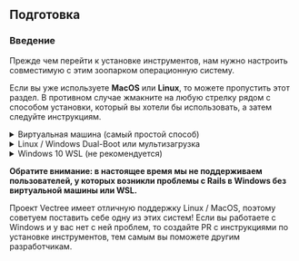 ## Подготовка

### Введение

Прежде чем перейти к установке инструментов, нам нужно настроить совместимую с этим зоопарком операционную систему.

Если вы уже используете **MacOS** или **Linux**, то можете пропустить этот раздел. В противном случае жмакните на любую стрелку рядом с способом установки, который вы хотели бы использовать, а затем следуйте инструкциям.

<details>
<summary>Виртуальная машина (самый простой способ)</summary>

Установка виртуальной машины (VM) - это самый простой и удобный способ начать веб-разработку. Виртуальная машина - это настоящая компьютерная эмуляция, которая работает внутри вашей текущей ОС. Основным недостатком виртуальной машины является то, что она очень медлена, так как, по сути, вы запускаете два компьютера одновременно. Мы сделаем несколько вещей и попробуем частично исправить данную проблему.

### Шаг 1. Загрузка VirtualBox и Linux

Установка виртуальной машины - это простой процесс. В данном уроке для создания и запуска виртуальной машины используется программа Oracle VirtualBox. Эта программа с открытым исходным кодом, бесплатная и достаточно простая. Что может быть лучше? Теперь давайте убедимся, что у нас все загружено и готово к установке.

#### Шаг 1.1: Загрузка VirtualBox

[Нажмите здесь](https://www.virtualbox.org/wiki/Downloads) и загрузите VirtualBox для Windows.

#### Шаг 1.2: Загрузка Linux

Существуют тысячи версий Linux, но Ubuntu, несомненно, является одной из самых популярных и удобных. При установке Linux на VM мы рекомендуем [загрузить](http://ftp.ussg.iu.edu/linux/xubuntu/18.04/release/xubuntu-18.04.3-desktop-amd64.iso) и установить [Xubuntu 18.04](https://xubuntu.org/release/18-04/). Xubuntu использует то же базовое программное обеспечение, что и Ubuntu, но имеет менее требовательный по ресурсам интерфейс, а следовательно, Xubuntu больше подходит для VM.

### Шаг 2. Установка VirtualBox и настройка Xubuntu

#### Шаг 2.1: Установить VirtualBox

Установка VirtualBox очень проста. Он не требует никаких технических знаний и аналогична с установкой любых других программ с Windows. Двойной щелчок по загруженному файлу запустит процесс установки. Все остальные параметры, предложенные во время установки, такие как создание значка на рабочем столе, задавайте на свое усмотрение. Во время процесса установки индикатор может остановиться на пару минут, просто подожтие, мы не торопимся. После завершения установки запустите VirtualBox.

#### Шаг 2.2: Настройка Xubuntu

Теперь, когда у вас установлен VirtualBox, дважды щелкните по значку программы, и вы увидите следующую картину:

![Installed_vbox](https://user-images.githubusercontent.com/4215285/56683859-1e11de00-66d7-11e9-998b-fa8c206a1c95.png)

Нажмите на кнопку "Создать", чтобы создать виртуальную операционную систему. Выберите необходимую операционную систему в выпадающем меню (Linux / Ubuntu) и дайте ей любое имя. Нажмите "Далее" и в последующих шагах выберите следующие параметры:

1. Объем памяти: по возможности используйте 2048 МБ или более. В идеале эта цифра должна быть равна половине памяти вашего компьютера. Например, если у вас 8 ГБ ОЗУ, выделите 4 ГБ для вашей виртуальной машины.

2. Жесткий диск: создайте новый виртуальный жесткий диск.

3. Тип файла жесткого диска: выберите VDI (VirtualBox Disk Image).

4. Формат хранения: динамический виртуальный жесткий диск.

5. Расположение и размер файла: рекомендуется не менее 20 ГБ.

После завершения последнего шага нажмите кнопку "Создать". Ваша новая виртуальная ОС должна появится в меню. Щелкните по ней правой кнопкой мыши и перейдите в "Настройки". Нажмите на вкладку "Система", а затем на вкладку "Процессор". Увеличьте количество процессоров до 2.

Далее перейдите на вкладку "Носители" и щелкните на значок компакт-диска с надписью "Пусто", что позволит вам добавить iso-файл Xubuntu, который вы скачали ранее:

![Choose_disc_vbox](https://user-images.githubusercontent.com/4215285/56683826-0d616800-66d7-11e9-8edf-77f5b4b1e99d.png)

После этого нажмите "ОК", чтобы сохранить изменения.

Вы можете запустить VM, щелкнув левой кнопкой мыши на значок "Запустить".

Когда виртуальная машина запустится, вам будет предложено установить Xubuntu. Процесс очень прост, и все параметры по умолчанию могут быть оставлены как есть, включая тип установки ("Очистить диск и установить Ubuntu"). Звучит страшно, но виртуальная машина может видеть только виртуальный "жесткий диск". В этом прелесть виртуальных машин: способность разделять физическое пространство вашего компьютера на множество виртуальных машин.

Остальная часть установки довольно проста, но если у вас есть какие-либо вопросы, вы можете найти официальное руководство по установке Ubuntu [здесь](https://tutorials.ubuntu.com/tutorial/tutorial-install-ubuntu-desktop#0), а на русском [здесь](https://help.ubuntu.ru/wiki/ubuntu_install).

### Шаг 3. Установка и включение Guest Additions

Ваша стандартная операционная система (в данном случае Windows) называется **Host** или **Хост**, а все другие операционные системы, работающие как виртуальные машины, называются **Guest** или **Гость**. Чтобы облегчить работу в гостевой ОС, вам необходимо установить Guest Additions. Guest Additions добавляет много функционала в гостевую ОС, нарпимер, "Drag and Drop" файлов (перетаскивание файлов), полноэкранный гостевой режим, общие папки и копирование/вставку между хостом и гостем.

Установка гостевых дополнений - самая сложная часть настройки виртуальной машины, но, к счастью, у нас есть руководство. Гляньте [эту статью](http://www.fixedbyvonnie.com/2015/07/how-to-setup-xubuntu-linux-in-virtualbox-step-by-step/#.XDVqWVxKguU). Просто прокрутите вниз до раздела `Установка гостевых дополнений в Xubuntu`.

Вы также можете изучить [данную](https://losst.ru/ustanovka-linux-na-virtualbox) статью на русском.

### Шаг 4. Изучите вашу новую виртуальную машину

Вот несколько советов, как начать программировать и учиться в виртуальной среде:

- Все необходимое для программирования, включая редактор кода, инструменты и язык программирования, будет устанолвенно вами внутри гостевой ОС.

- Вам необходимо придерживаться инструкций по установке на Linux внутри вашей виртуальной машины. Ведь она хоть и виртуальная, но все же Linux.

- Вся разработка, связанная с Vectree, будут выполняться на виртуальной машине.

- Мы рекомендуем перейти в полноэкранный режим ("Файл" > "Полноэкранный режим") и забыть о существовании своей операционной системы (Windows). Для увеличения производительности VM советуем закрыть все прогаммы вашей основной ОС.

</details>

<details>
<summary>Linux / Windows Dual-Boot или мультизагрузка</summary>

**Прочитайте данный раздел перед началом**

При двойной загрузке на вашем компьютере присутствуют две операционные системы, которые вы можете переключать с помощью простой перезагрузки. Одна ОС не будет влиять на другую, пока вы явно не скажете ей сделать это. **Важно!** Прежде чем продолжить, обязательно сделайте резервную копию любых важных данных. Если вы ничего не поняли, напуганы и застряли, мы всегда рядом, просто напишите нам в [чате](https://discord.gg/xfrkERK). Не бойтесь и залетайте со слов `Привет всем`!

### Шаг 1. Загрузка Linux

Во-первых, вам нужно скачать необходимую версию Linux. Ubuntu выпускается в разных версиях ("вариантах"), но мы предлагаем стандартный [Ubuntu](https://www.ubuntu.com/download/desktop) без свистелок. Если же у вас старый дряхлый компьютер, рекомендуем [Xubuntu](https://xubuntu.org/). Обязательно загрузите 64-разрядную версию [Ubuntu](https://www.ubuntu.com/download/desktop/thank-you?version=18.04.1&architecture=amd64) или [Xubuntu](http://mirror.us.leaseweb.net/ubuntu-cdimage/xubuntu/releases/18.04/release/xubuntu-18.04-desktop-amd64.iso).

### Шаг 2. Создание загрузочной флешки

Далее следуйте [этому руководству](https://tutorials.ubuntu.com/tutorial/tutorial-create-a-usb-stick-on-windows#0) или [этому](https://losst.ru/kak-sdelat-zagruzochnuyu-fleshku-ubuntu) на русском. Это позволит вам создать загрузочную флешку для установки Ubuntu на жесткий диск. Если у вас нет флешки, вы также можете воспользоваться CD или DVD.

> Кстати, с помощью загрузочной флешки вы можете пощупать [различные версии Ubuntu](https://help.ubuntu.ru/wiki/%D1%81%D0%B5%D0%BC%D0%B5%D0%B9%D1%81%D1%82%D0%B2%D0%BE_ubuntu), ведь вам не обязательно их устанавливать. Но помните, что запуск с флэш-накопителя приведет к замедлению работы ОС и может сократить срок службы вашей флешки.

### Шаг 3: Установка Ubuntu

#### Шаг 3.1: Загрузка с флешки

Во-первых, вам нужно загрузить Linux на флешку. Точные шаги могут отличаться, но в целом вам нужно будет сделать следующее:

- Вставьте флешку в компьютер.
- Перезагрузите компьютер.
- Выберите вашу флэшку в качестве загрузочного устройства заместо жесткого диска.

Например, на компьютере фирмы Dell, чтобы открыть меню загрузки, вам потребуется подключить флэшку, перезагрузить компьютер и нажать клавишу F12 при загрузке на старте. И вот тут вы можете выбрать загрузку с флешки. Алгоритм может отличаться компьютер от компьютера, но Google вам в помощь, как грится.

#### Шаг 3.1: Установка Ubuntu

Если вы не хотите пока устанавливать данную версию Ubuntu, а хотите проверить ее, нажмите "Запустить Ubuntu". Когда вы найдете понравившуюся вам версию Ubuntu, нажмите "Установить Ubuntu" и перейдите к следующему шагу.

После нажатия кнопки "Установить Ubuntu" на вашем компьютере начинают происходить реальные изменения. Настройки по умолчанию можно не менять, но обязательно укажите **"Установите Ubuntu рядом с Windows"** и измените выделенное дисковое пространство для Linux до 30 ГБ (или больше, если можно).

Для получения пошаговых инструкций следуйте этому [руководству по установке](https://tutorials.ubuntu.com/tutorial/tutorial-install-ubuntu-desktop#0) или [этому](https://help.ubuntu.ru/wiki/ubuntu_install) на русском.

</details>

<details>
<summary>Windows 10 WSL (не рекомендуется)</summary>

**Обратите внимание**: *Windows Subsystem for Linux **крайне не рекомендуется** для изучения тем, кто не знаком с Linux и командной строкой Linux. В таком случае рассмотрите возможность установки Linux на виртуальной машине или с помощью мультизагрузки.*

Microsoft в последнее время делает шаги в сторону поддержки разработчиков и использования открытого исходного кода. Одной из самых значимых функций, которые они добавили в Windows 10, была Windows Subsystem for Linux (WSL), представляющая собой командную строку Linux в Windows. За исключением нескольких незначительных изменений - это аналог той самой командной строки Linux, а следовательно вы можете пользоваться инструкциям для Ubuntu.

Однако, установка языков и инструментов программирования в WSL достаточно сложна для новичков, поэтому мы рекомендуем использовать виртуальную машину. В перспективе использование виртуальной машины вместо WSL сэкономит ваше время и избавит от головной боли.

С момента выпуска обновления Fall Creators 2017 года Microsoft упростила запуск и работу WSL с помощью [Windows Settings and the Microsoft Store](https://winaero.com/blog/enable-wsl-windows-10-fall-creators-update/).

### Шаг 1. Установка WSL

Microsoft сделала установку WSL очень простой.

- Откройте меню "Пуск" и найдите "Microsoft Store". Откройте Store.
- Введите "Ubuntu" в поле поиска магазина.
- Нажмите оранжевую кнопку "Ubuntu 18.04" и нажмите "Установить".

Данные шаги установят WSL на ваш компьютер. Процесс займет около 10 минут, в зависимости от вашего интернета.

Примечание. Если вы столкнулись с ошибкой, следуйте указаниям [здесь](https://aka.ms/wslinstall) или [здесь](http://www.wincore.ru/advices/6526-kak-vklyuchit-podsistemu-windows-dlya-linux.html) на русском, чтобы включить и установить WSL.

### Шаг 2: Запуск WSL

WSL - это просто терминал Linux внутри Windows. Чтобы запустить программу, откройте меню "Пуск" и выполните поиск "Ubuntu 18.04". При первом запуске программы вы можете получить сообщение "Установка. Это может занять несколько минут...". После завершения установки вам будет предложено создать новое имя пользователя и пароль, которые будут использоваться для входа в систему WSL.

### Шаг 3. Настройка символической ссылки (Symbolic Link)

Когда была установлена ​​Ubuntu, ваша файловая система Windows `C:\drive` была сопоставлена ​​с каталогом `/mnt` в Ubuntu. Чтобы сделать вашу жизнь еще проще, мы настроим ярлык между вашим диском `C:\` и вашей домашней папкой внутри WSL.

> По итогу, изменяя папку внутри WSL, вы будете менять папку файловой системы Windows. Получаем что-то вроде тунеля между основной операционной системой и WSL.

#### Шаг 3.1. Создание каталога проектов

Вы можете разместить файлы проектов в любом месте, но для упрощения вашей жизни мы рекомендуем добавить папку **Projects** в папку **Документы**.

В терминале Ubuntu введите:

```bash
mkdir /mnt/c/Users/<Имя Пользователя Windows>/Documents/Projects
```

Обязательно замените `<Имя Пользователя Windows>` на ваше имя пользователя Windows.

#### Шаг 3.2. Создание символической ссылки

Затем мы установим ссылку для связи папки Projects с вашей домашней директорией WSL. Это важно для многих процессов скрытых от пользователя.

В терминале Ubuntu введите:

```bash
ln -s /mnt/c/Users/<Имя Пользователя Windows>/Documents/Projects ~/Projects
```

### Важные заметки

- Любые проекты, созданные из терминала WSL, должны быть помещены в каталог Projects.

- Файлы программы WSL скрыты от посторонних глаз и не просто так, поэтому не редактируйте эти файлы из Windows. Изменение этих файлов вызовет серьезные проблемы с вашей Ubuntu и, возможно, даже с вашей Windows.

</details>

**Обратите внимание: в настоящее время мы не поддерживаем пользователей, у которых возникли проблемы с Rails в Windows без виртуальной машины или WSL.**

Проект Vectree имеет отличную поддержку Linux / MacOS, поэтому советуем поставить себе одну из этих систем! Если вы работаете с Windows и у вас нет с ней проблем, то создайте PR с инструкциями по установке инструментов, тем самым вы поможете другим разработчикам.
